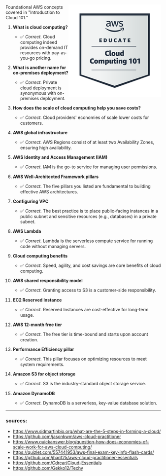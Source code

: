 [<img align="right" alt="GitHub Foundations exam logo" width="300" src="https://github.com/akashdip2001/akashdip2001/raw/main/img/Badge/aws-educate-introduction-to-cloud-101.png">](https://www.credly.com/badges/998c7f5e-7081-4cd7-b8ee-153ece4d89f0) 

Foundational AWS concepts covered in "Introduction to Cloud 101."

1. **What is cloud computing?**  
   - ✅ *Correct.* Cloud computing indeed provides on-demand IT resources with pay-as-you-go pricing.

2. **What is another name for on-premises deployment?**  
   - ✅ *Correct.* Private cloud deployment is synonymous with on-premises deployment.

3. **How does the scale of cloud computing help you save costs?**  
   - ✅ *Correct.* Cloud providers' economies of scale lower costs for customers.

4. **AWS global infrastructure**  
   - ✅ *Correct.* AWS Regions consist of at least two Availability Zones, ensuring high availability.

5. **AWS Identity and Access Management (IAM)**  
   - ✅ *Correct.* IAM is the go-to service for managing user permissions.

6. **AWS Well-Architected Framework pillars**  
   - ✅ *Correct.* The five pillars you listed are fundamental to building effective AWS architectures.

7. **Configuring VPC**  
   - ✅ *Correct.* The best practice is to place public-facing instances in a public subnet and sensitive resources (e.g., databases) in a private subnet.

8. **AWS Lambda**  
   - ✅ *Correct.* Lambda is the serverless compute service for running code without managing servers.

9. **Cloud computing benefits**  
   - ✅ *Correct.* Speed, agility, and cost savings are core benefits of cloud computing.

10. **AWS shared responsibility model**  
    - ✅ *Correct.* Granting access to S3 is a customer-side responsibility.

11. **EC2 Reserved Instance**  
    - ✅ *Correct.* Reserved Instances are cost-effective for long-term usage.

12. **AWS 12-month free tier**  
    - ✅ *Correct.* The free tier is time-bound and starts upon account creation.

13. **Performance Efficiency pillar**  
    - ✅ *Correct.* This pillar focuses on optimizing resources to meet system requirements.

14. **Amazon S3 for object storage**  
    - ✅ *Correct.* S3 is the industry-standard object storage service.

15. **Amazon DynamoDB**  
    - ✅ *Correct.* DynamoDB is a serverless, key-value database solution.

---

### sources:

 * https://www.sidmartinbio.org/what-are-the-5-steps-in-forming-a-cloud/
 * https://github.com/jasonkwm/aws-cloud-practitioner
 * https://www.quickanswer.blog/question-how-does-economies-of-scale-work-for-aws-cloud-computing/
 * https://quizlet.com/557441953/aws-final-exam-key-info-flash-cards/
 * https://github.com/jhan125/aws-cloud-practitioner-essentials
 * https://github.com/Cdrcar/Cloud-Essentials
 * https://github.com/Gekko12/Techy

